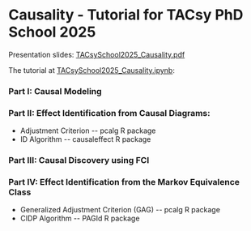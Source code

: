 # Causality - Tutorial for TACsy PhD School 2025

Presentation slides: [TACsySchool2025_Causality.pdf](https://github.com/adele/Causality-Tutorial/blob/main/TACSyPhDSchool2025Causality.pdf)

The tutorial at [TACsySchool2025_Causality.ipynb](https://colab.research.google.com/github/adele/Causality-Tutorial/blob/main/TACsy%20PhD%20School%202025%20-%20Leipzig/CausalityTutorial.ipynb):

### Part I: Causal Modeling

### Part II: Effect Identification from Causal Diagrams:
-   Adjustment Criterion -- pcalg R package
-   ID Algorithm -- causaleffect R package

### Part III: Causal Discovery using FCI

### Part IV: Effect Identification from the Markov Equivalence Class
-   Generalized Adjustment Criterion (GAG) -- pcalg R package
-   CIDP Algorithm -- PAGId R package
